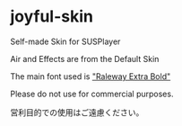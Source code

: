 # joyful-skin
Self-made Skin for SUSPlayer

Air and Effects are from the Default Skin

The main font used is ["Raleway Extra Bold"](http://https://fonts.google.com/specimen/Raleway "Raleway Extra Bold")

Please do not use for commercial purposes. 

営利目的での使用はご遠慮ください。
